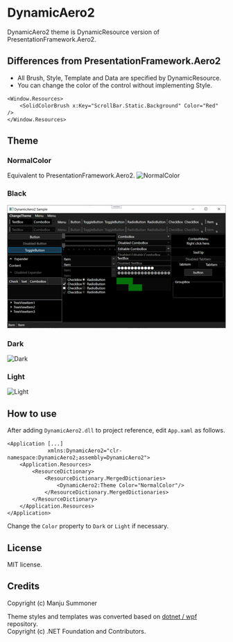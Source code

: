 # DynamicAero2
DynamicAero2 theme is DynamicResource version of PresentationFramework.Aero2.

## Differences from PresentationFramework.Aero2
 - All Brush, Style, Template and Data are specified by DynamicResource.
 - You can change the color of the control without implementing Style.
```xaml
<Window.Resources>
    <SolidColorBrush x:Key="ScrollBar.Static.Background" Color="Red" />
</Window.Resources>
```

## Theme
### NormalColor
Equivalent to PresentationFramework.Aero2.
![NormalColor](docs/normalcolor.png)
### Black
![Dark](docs/black.png)
### Dark
![Dark](docs/dark.png)
### Light
![Light](docs/light.png)

## How to use
After adding `DynamicAero2.dll` to project reference, edit `App.xaml` as follows.
```xaml
<Application [...]
             xmlns:DynamicAero2="clr-namespace:DynamicAero2;assembly=DynamicAero2">
    <Application.Resources>
        <ResourceDictionary>
            <ResourceDictionary.MergedDictionaries>
                <DynamicAero2:Theme Color="NormalColor"/>
            </ResourceDictionary.MergedDictionaries>
        </ResourceDictionary>
    </Application.Resources>
</Application>
```
Change the `Color` property to `Dark` or `Light` if necessary.

## License
MIT license.

## Credits
Copyright (c) Manju Summoner

Theme styles and templates was converted based on [dotnet / wpf](https://github.com/dotnet/wpf/tree/master/src/Microsoft.DotNet.Wpf/src/Themes/XAML) repository.  
Copyright (c) .NET Foundation and Contributors.